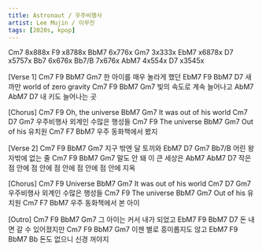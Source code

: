 ```yaml
---
title: Astronaut / 우주비행사
artist: Lee Mujin / 이무진
tags: [2020s, kpop]
---
```

Cm7   8x888x
F9    x8788x
BbM7  6x776x
Gm7   3x333x
EbM7  x6878x
D7    x5757x
Bb7   6x676x
Bb7/B 7x676x
AbM7  4x554x
D7    x3545x

[Verse 1]
Cm7      F9     BbM7 Gm7
  한 아이를   매우 놀라게 했던
EbM7 F9            BbM7    D7
새까만 world of zero gravity
Cm7   F9   BbM7   Gm7
빛의 속도로 계속 늘어나고
AbM7    AbM7   D7
 내 키도 늘어나는 곳

[Chorus]
        Cm7     F9
Oh, the universe
           BbM7        Gm7
It was out of his world
     Cm7  D7   Gm7
우주비행사 외계인 수많은 행성들
    Cm7     F9
The universe
           BbM7   Gm7
Out of his 유치원
Cm7     F7       BbM7
  우주 동화책에서 봤지

[Verse 2]
Cm7  F9    BbM7 Gm7
 지구 밖엔 달 토끼와
EbM7 D7    Gm7 Bb7/B
어린 왕자밖에 없는 줄
Cm7 F9        BbM7 Gm7
말도 안 돼 이 큰 세상은
AbM7      AbM7       D7
  작은 점 안에  점 안에 점 안에
점 안에 점 안에 지옥

[Chorus]
Cm7     F9
Universe
           BbM7        Gm7
It was out of his world
     Cm7  D7   Gm7
우주비행사 외계인 수많은 행성들
    Cm7     F9
The universe
           BbM7   Gm7
Out of his 유치원
Cm7     F7       BbM7
 우주 동화책에서 본 아이

[Outro]
Cm7   F9    BbM7   Gm7
그 아이는 커서 내가 되었고
EbM7 F9            BbM7    D7
돈 내면 갈 수 있어졌지만
Cm7   F9   BbM7   Gm7
이젠 별로 흥미롭지도 않고
EbM7   F9         BbM7 Bb
돈도 없으니 신경 꺼야지